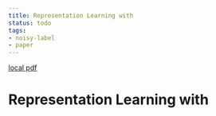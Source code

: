 ```yaml
---
title: Representation Learning with
status: todo
tags:
- noisy-label
- paper
---
```


[local pdf](../../../pdfs/Representation%20Learning%20with.pdf)

# Representation Learning with
